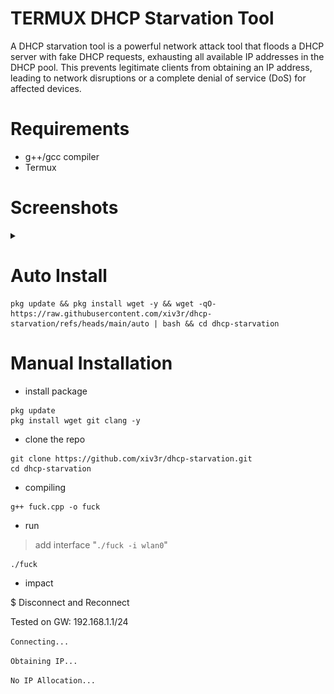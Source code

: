 # TERMUX DHCP Starvation Tool
A DHCP starvation tool is a powerful network attack tool that floods a DHCP server with fake DHCP requests, exhausting all available IP addresses in the DHCP pool. This prevents legitimate clients from obtaining an IP address, leading to network disruptions or a complete denial of service (DoS) for affected devices.

# Requirements
- g++/gcc compiler
- Termux

  
# Screenshots
<details><summary></summary>
  
-----
<img src="https://github.com/xiv3r/dhcp-starvation/blob/main/images/Screenshot_2025_0521_205230.png">

-----
<img src="https://github.com/xiv3r/dhcp-starvation/blob/main/images/Screenshot_2025_0521_205159.png">

</img></details>

# Auto Install
```
pkg update && pkg install wget -y && wget -qO- https://raw.githubusercontent.com/xiv3r/dhcp-starvation/refs/heads/main/auto | bash && cd dhcp-starvation
```

# Manual Installation

- install package
```
pkg update
pkg install wget git clang -y
```
- clone the repo
```
git clone https://github.com/xiv3r/dhcp-starvation.git
cd dhcp-starvation
```
- compiling
```
g++ fuck.cpp -o fuck
```
- run
> add interface "`./fuck -i wlan0`"
```
./fuck
```
- impact

$ Disconnect and Reconnect

Tested on GW: 192.168.1.1/24

`Connecting...`

`Obtaining IP...`

`No IP Allocation...`
</details>
